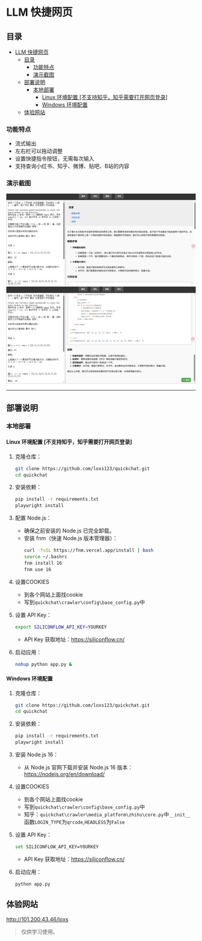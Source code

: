# LLM 快捷网页

## 目录
- [LLM 快捷网页](#llm-快捷网页)
  - [目录](#目录)
    - [功能特点](#功能特点)
    - [演示截图](#演示截图)
  - [部署说明](#部署说明)
    - [本地部署](#本地部署)
      - [Linux 环境配置 \[不支持知乎，知乎需要打开网页登录\]](#linux-环境配置-不支持知乎知乎需要打开网页登录)
      - [Windows 环境配置](#windows-环境配置)
  - [体验网站](#体验网站)

### 功能特点

* 流式输出
* 左右栏可以拖动调整
* 设置快捷指令按钮，无需每次输入
* 支持查询小红书、知乎、微博、贴吧、B站的内容

### 演示截图

![界面示意1](images/img1.png)
![界面示意2](images/img2.png)

---

## 部署说明

### 本地部署

#### Linux 环境配置 [不支持知乎，知乎需要打开网页登录]

1. 克隆仓库：
    ```bash
    git clone https://github.com/loxs123/quickchat.git
    cd quickchat
    ```

2. 安装依赖：
    ```bash
    pip install -r requirements.txt
    playwright install
    ```

3. 配置 Node.js：
    - 确保之前安装的 Node.js 已完全卸载。
    - 安装 fnm（快速 Node.js 版本管理器）：
        ```bash
        curl -fsSL https://fnm.vercel.app/install | bash
        source ~/.bashrc
        fnm install 16
        fnm use 16
        ```
4. 设置COOKIES
    - 到各个网站上面找cookie
    - 写到`quickchat\crawler\config\base_config.py`中
5. 设置 API Key：
    ```bash
    export SILICONFLOW_API_KEY=YOURKEY
    ```
    - API Key 获取地址：https://siliconflow.cn/

6. 启动应用：
    ```bash
    nohup python app.py &
    ```

#### Windows 环境配置

1. 克隆仓库：
    ```bash
    git clone https://github.com/loxs123/quickchat.git
    cd quickchat
    ```

2. 安装依赖：
    ```bash
    pip install -r requirements.txt
    playwright install
    ```

3. 安装 Node.js 16：
    - 从 Node.js 官网下载并安装 Node.js 16 版本：https://nodejs.org/en/download/
  
4. 设置COOKIES
    - 到各个网站上面找cookie
    - 写到`quickchat\crawler\config\base_config.py`中
    - 知乎：`quickchat\crawler\media_platform\zhihu\core.py`中`__init__`函数`LOGIN_TYPE`为`qrcode`,`HEADLESS`为`False`

5. 设置 API Key：
    ```bash
    set SILICONFLOW_API_KEY=YOURKEY
    ```
    - API Key 获取地址：https://siliconflow.cn/

6. 启动应用：
    ```bash
    python app.py
    ```

## 体验网站

http://101.200.43.46/loxs

> 仅供学习使用。
